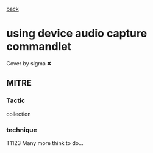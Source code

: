 [back](../index.md)
# using device audio capture commandlet
Cover by sigma :x: 
## MITRE
### Tactic
collection
### technique
T1123
Many more think to do...
